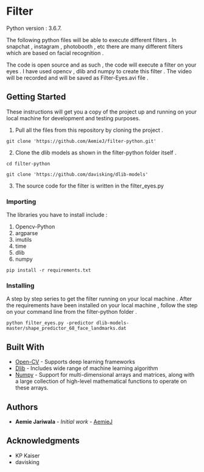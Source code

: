 # Filter

Python version : 3.6.7.

The following python files will be able to execute different filters . In snapchat , instagram , photobooth , etc there are many different filters which are based on facial recognition .

The code is open source and as such , the code will execute a filter on your eyes . I have used opencv , dlib and numpy to create this filter . The video will be recorded and will be saved as Filter-Eyes.avi file .

## Getting Started

These instructions will get you a copy of the project up and running on your local machine for development and testing purposes. 
1. Pull all the files from this repository by cloning the project . 
``` 
git clone 'https://github.com/AemieJ/filter-python.git'
```
2. Clone the dlib models as shown in the filter-python folder itself . 
```
cd filter-python 
```

```
git clone 'https://github.com/davisking/dlib-models'
```
3. The source code for the filter is written in the filter_eyes.py 

### Importing

The libraries you have to install include : 
1. Opencv-Python
2. argparse 
3. imutils
4. time 
5. dlib 
6. numpy 

```
pip install -r requirements.txt
```

### Installing

A step by step series to get the filter running on your local machine . After the requirements have been installed on your local machine , follow the step on your command line from the filter-python folder .

```
python filter_eyes.py -predictor dlib-models-master/shape_predictor_68_face_landmarks.dat
```

## Built With

* [Open-CV](https://docs.opencv.org/4.1.0/) - Supports deep learning frameworks
* [Dlib](http://dlib.net/python/index.html) - Includes wide range of machine learning algorithm
* [Numpy](https://docs.scipy.org/doc/numpy-1.13.0/reference/) - Support for  multi-dimensional arrays and matrices, along with a large collection of high-level mathematical functions to operate on these arrays.


## Authors

* **Aemie Jariwala** - *Initial work* - [AemieJ](https://github.com/AemieJ)

## Acknowledgments
* KP Kaiser
* davisking

